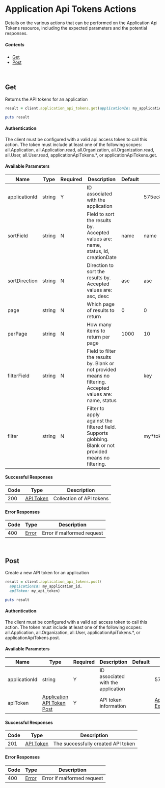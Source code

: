 # Application Api Tokens Actions

Details on the various actions that can be performed on the
Application Api Tokens resource, including the expected
parameters and the potential responses.

##### Contents

*   [Get](#get)
*   [Post](#post)

<br/>

## Get

Returns the API tokens for an application

```ruby
result = client.application_api_tokens.get(applicationId: my_application_id)

puts result
```

#### Authentication
The client must be configured with a valid api access token to call this
action. The token must include at least one of the following scopes:
all.Application, all.Application.read, all.Organization, all.Organization.read, all.User, all.User.read, applicationApiTokens.*, or applicationApiTokens.get.

#### Available Parameters

| Name | Type | Required | Description | Default | Example |
| ---- | ---- | -------- | ----------- | ------- | ------- |
| applicationId | string | Y | ID associated with the application |  | 575ec8687ae143cd83dc4a97 |
| sortField | string | N | Field to sort the results by. Accepted values are: name, status, id, creationDate | name | name |
| sortDirection | string | N | Direction to sort the results by. Accepted values are: asc, desc | asc | asc |
| page | string | N | Which page of results to return | 0 | 0 |
| perPage | string | N | How many items to return per page | 1000 | 10 |
| filterField | string | N | Field to filter the results by. Blank or not provided means no filtering. Accepted values are: name, status |  | key |
| filter | string | N | Filter to apply against the filtered field. Supports globbing. Blank or not provided means no filtering. |  | my*token |

#### Successful Responses

| Code | Type | Description |
| ---- | ---- | ----------- |
| 200 | [API Token](_schemas.md#api-token) | Collection of API tokens |

#### Error Responses

| Code | Type | Description |
| ---- | ---- | ----------- |
| 400 | [Error](_schemas.md#error) | Error if malformed request |

<br/>

## Post

Create a new API token for an application

```ruby
result = client.application_api_tokens.post(
  applicationId: my_application_id,
  apiToken: my_api_token)

puts result
```

#### Authentication
The client must be configured with a valid api access token to call this
action. The token must include at least one of the following scopes:
all.Application, all.Organization, all.User, applicationApiTokens.*, or applicationApiTokens.post.

#### Available Parameters

| Name | Type | Required | Description | Default | Example |
| ---- | ---- | -------- | ----------- | ------- | ------- |
| applicationId | string | Y | ID associated with the application |  | 575ec8687ae143cd83dc4a97 |
| apiToken | [Application API Token Post](_schemas.md#application-api-token-post) | Y | API token information |  | [Application API Token Post Example](_schemas.md#application-api-token-post-example) |

#### Successful Responses

| Code | Type | Description |
| ---- | ---- | ----------- |
| 201 | [API Token](_schemas.md#api-token) | The successfully created API token |

#### Error Responses

| Code | Type | Description |
| ---- | ---- | ----------- |
| 400 | [Error](_schemas.md#error) | Error if malformed request |
